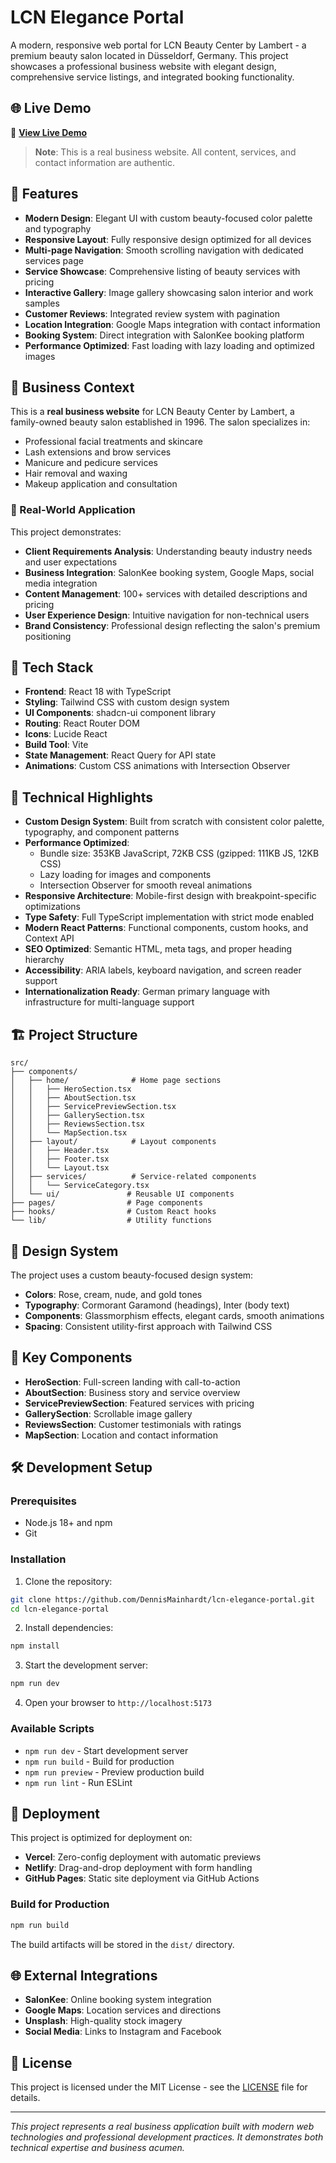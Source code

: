 # LCN Elegance Portal

A modern, responsive web portal for LCN Beauty Center by Lambert - a premium beauty salon located in Düsseldorf, Germany. This project showcases a professional business website with elegant design, comprehensive service listings, and integrated booking functionality.

## 🌐 Live Demo

🚀 **[View Live Demo](https://lcn-elegance-portal.vercel.app/)**

> **Note**: This is a real business website. All content, services, and contact information are authentic.

## 🌟 Features

- **Modern Design**: Elegant UI with custom beauty-focused color palette and typography
- **Responsive Layout**: Fully responsive design optimized for all devices
- **Multi-page Navigation**: Smooth scrolling navigation with dedicated services page
- **Service Showcase**: Comprehensive listing of beauty services with pricing
- **Interactive Gallery**: Image gallery showcasing salon interior and work samples
- **Customer Reviews**: Integrated review system with pagination
- **Location Integration**: Google Maps integration with contact information
- **Booking System**: Direct integration with SalonKee booking platform
- **Performance Optimized**: Fast loading with lazy loading and optimized images

## 🎯 Business Context

This is a **real business website** for LCN Beauty Center by Lambert, a family-owned beauty salon established in 1996. The salon specializes in:

- Professional facial treatments and skincare
- Lash extensions and brow services
- Manicure and pedicure services
- Hair removal and waxing
- Makeup application and consultation

### 💼 Real-World Application

This project demonstrates:

- **Client Requirements Analysis**: Understanding beauty industry needs and user expectations
- **Business Integration**: SalonKee booking system, Google Maps, social media integration
- **Content Management**: 100+ services with detailed descriptions and pricing
- **User Experience Design**: Intuitive navigation for non-technical users
- **Brand Consistency**: Professional design reflecting the salon's premium positioning

## 🚀 Tech Stack

- **Frontend**: React 18 with TypeScript
- **Styling**: Tailwind CSS with custom design system
- **UI Components**: shadcn-ui component library
- **Routing**: React Router DOM
- **Icons**: Lucide React
- **Build Tool**: Vite
- **State Management**: React Query for API state
- **Animations**: Custom CSS animations with Intersection Observer

## 🔧 Technical Highlights

- **Custom Design System**: Built from scratch with consistent color palette, typography, and component patterns
- **Performance Optimized**:
  - Bundle size: 353KB JavaScript, 72KB CSS (gzipped: 111KB JS, 12KB CSS)
  - Lazy loading for images and components
  - Intersection Observer for smooth reveal animations
- **Responsive Architecture**: Mobile-first design with breakpoint-specific optimizations
- **Type Safety**: Full TypeScript implementation with strict mode enabled
- **Modern React Patterns**: Functional components, custom hooks, and Context API
- **SEO Optimized**: Semantic HTML, meta tags, and proper heading hierarchy
- **Accessibility**: ARIA labels, keyboard navigation, and screen reader support
- **Internationalization Ready**: German primary language with infrastructure for multi-language support

## 🏗️ Project Structure

```
src/
├── components/
│   ├── home/              # Home page sections
│   │   ├── HeroSection.tsx
│   │   ├── AboutSection.tsx
│   │   ├── ServicePreviewSection.tsx
│   │   ├── GallerySection.tsx
│   │   ├── ReviewsSection.tsx
│   │   └── MapSection.tsx
│   ├── layout/            # Layout components
│   │   ├── Header.tsx
│   │   ├── Footer.tsx
│   │   └── Layout.tsx
│   ├── services/          # Service-related components
│   │   └── ServiceCategory.tsx
│   └── ui/               # Reusable UI components
├── pages/                # Page components
├── hooks/                # Custom React hooks
└── lib/                  # Utility functions
```

## 🎨 Design System

The project uses a custom beauty-focused design system:

- **Colors**: Rose, cream, nude, and gold tones
- **Typography**: Cormorant Garamond (headings), Inter (body text)
- **Components**: Glassmorphism effects, elegant cards, smooth animations
- **Spacing**: Consistent utility-first approach with Tailwind CSS

## 📱 Key Components

- **HeroSection**: Full-screen landing with call-to-action
- **AboutSection**: Business story and service overview
- **ServicePreviewSection**: Featured services with pricing
- **GallerySection**: Scrollable image gallery
- **ReviewsSection**: Customer testimonials with ratings
- **MapSection**: Location and contact information

## 🛠️ Development Setup

### Prerequisites

- Node.js 18+ and npm
- Git

### Installation

1. Clone the repository:

```bash
git clone https://github.com/DennisMainhardt/lcn-elegance-portal.git
cd lcn-elegance-portal
```

2. Install dependencies:

```bash
npm install
```

3. Start the development server:

```bash
npm run dev
```

4. Open your browser to `http://localhost:5173`

### Available Scripts

- `npm run dev` - Start development server
- `npm run build` - Build for production
- `npm run preview` - Preview production build
- `npm run lint` - Run ESLint

## 🚀 Deployment

This project is optimized for deployment on:

- **Vercel**: Zero-config deployment with automatic previews
- **Netlify**: Drag-and-drop deployment with form handling
- **GitHub Pages**: Static site deployment via GitHub Actions

### Build for Production

```bash
npm run build
```

The build artifacts will be stored in the `dist/` directory.

## 🌐 External Integrations

- **SalonKee**: Online booking system integration
- **Google Maps**: Location services and directions
- **Unsplash**: High-quality stock imagery
- **Social Media**: Links to Instagram and Facebook

## 📄 License

This project is licensed under the MIT License - see the [LICENSE](LICENSE) file for details.

---

_This project represents a real business application built with modern web technologies and professional development practices. It demonstrates both technical expertise and business acumen._
